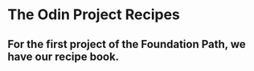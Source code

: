 # The Odin Project Recipes
## For the first project of the Foundation Path, we have our recipe book. 
